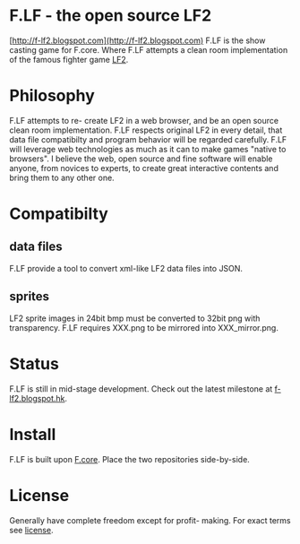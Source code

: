 # F.LF - the open source LF2
[http://f-lf2.blogspot.com](http://f-lf2.blogspot.com)
F.LF is the show casting game for F.core. Where F.LF attempts a clean room implementation of the famous fighter game [LF2](http://lf2.net).

# Philosophy
F.LF attempts to re- create LF2 in a web browser, and be an open source clean room implementation. F.LF respects original LF2 in every detail, that data file compatibilty and program behavior will be regarded carefully.
F.LF will leverage web technologies as much as it can to make games "native to browsers".
I believe the web, open source and fine software will enable anyone, from novices to experts, to create great interactive contents and bring them to any other one.

# Compatibilty

## data files
F.LF provide a tool to convert xml-like LF2 data files into JSON.
## sprites
LF2 sprite images in 24bit bmp must be converted to 32bit png with transparency.
F.LF requires XXX.png to be mirrored into XXX_mirror.png.

# Status
F.LF is still in mid-stage development. Check out the latest milestone at [f-lf2.blogspot.hk](http://f-lf2.blogspot.hk/search/label/latest-demo).

# Install
F.LF is built upon [F.core](https://github.com/tyt2y3/F.core). Place the two repositories side-by-side.

# License
Generally have complete freedom except for profit- making. For exact terms see [license](http://project--f.blogspot.hk/2012/05/license.html).
